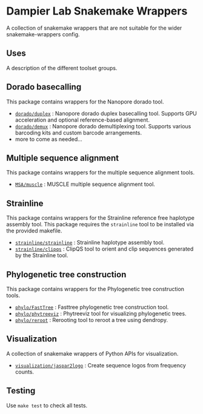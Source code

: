 # Dampier Lab Snakemake Wrappers

A collection of snakemake wrappers that are not suitable for the wider snakemake-wrappers config.

## Uses

A description of the different toolset groups.


## Dorado basecalling

This package contains wrappers for the Nanopore dorado tool.

 - [`dorado/duplex`](dorado/duplex/README.md) : Nanopore dorado duplex basecalling tool. Supports GPU acceleration and optional reference-based alignment.
 - [`dorado/demux`](dorado/demux/README.md) : Nanopore dorado demultiplexing tool. Supports various barcoding kits and custom barcode arrangements.
 - more to come as needed...

## Multiple sequence alignment

This package contains wrappers for the multiple sequence alignment tools.

 - [`MSA/muscle`](MSA/muscle/README.md) : MUSCLE multiple sequence alignment tool.

## Strainline

This package contains wrappers for the Strainline reference free haplotype assembly tool.
This package requires the `strainline` tool to be installed via the provided makefile.

 - [`strainline/strainline`](strainline/strainline/README.md) : Strainline haplotype assembly tool.
 - [`strainline/clipqs`](strainline/clipqs/README.md) : ClipQS tool to orient and clip sequences generated by the Strainline tool.

## Phylogenetic tree construction

This package contains wrappers for the Phylogenetic tree construction tools.

 - [`phylo/FastTree`](phylo/FastTree/README.md) : Fasttree phylogenetic tree construction tool.
 - [`phylo/phytreeviz`](phylo/phytreeviz/README.md) : Phytreeviz tool for visualizing phylogenetic trees.
 - [`phylo/reroot`](phylo/reroot/README.md) : Rerooting tool to reroot a tree using dendropy.
 
## Visualization

A collection of snakemake wrappers of Python APIs for visualization.

- [`visualization/jaspar2logo`](visualization/jaspar2logo/README.md) : Create sequence logos from frequency counts.


## Testing

Use `make test` to check all tests.

